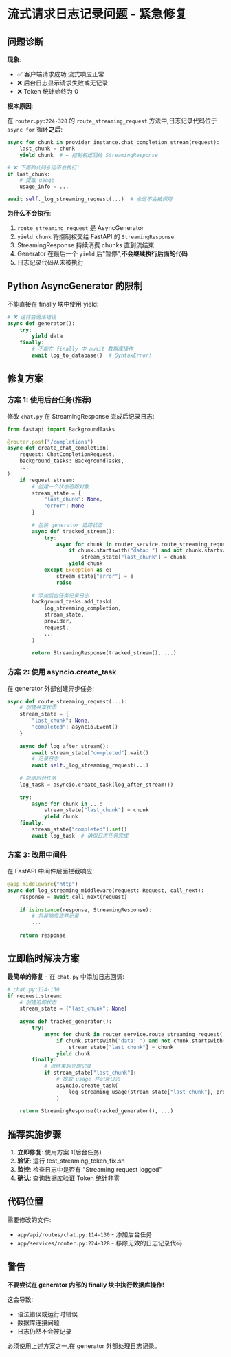 # 流式请求日志记录问题 - 紧急修复

## 问题诊断

**现象**:
- ✅ 客户端请求成功,流式响应正常
- ❌ 后台日志显示请求失败或无记录
- ❌ Token 统计始终为 0

**根本原因**:

在 `router.py:224-328` 的 `route_streaming_request` 方法中,日志记录代码位于 `async for` 循环**之后**:

```python
async for chunk in provider_instance.chat_completion_stream(request):
    last_chunk = chunk
    yield chunk  # ← 控制权返回给 StreamingResponse

# ❌ 下面的代码永远不会执行!
if last_chunk:
    # 提取 usage
    usage_info = ...

await self._log_streaming_request(...)  # 永远不会被调用
```

**为什么不会执行**:
1. `route_streaming_request` 是 AsyncGenerator
2. `yield chunk` 将控制权交给 FastAPI 的 `StreamingResponse`
3. StreamingResponse 持续消费 chunks 直到流结束
4. Generator 在最后一个 `yield` 后"暂停",**不会继续执行后面的代码**
5. 日志记录代码从未被执行

## Python AsyncGenerator 的限制

不能直接在 finally 块中使用 yield:

```python
# ❌ 这样会语法错误
async def generator():
    try:
        yield data
    finally:
        # 不能在 finally 中 await 数据库操作
        await log_to_database()  # SyntaxError!
```

## 修复方案

### 方案 1: 使用后台任务(推荐)

修改 `chat.py` 在 StreamingResponse 完成后记录日志:

```python
from fastapi import BackgroundTasks

@router.post("/completions")
async def create_chat_completion(
    request: ChatCompletionRequest,
    background_tasks: BackgroundTasks,
    ...
):
    if request.stream:
        # 创建一个状态追踪对象
        stream_state = {
            "last_chunk": None,
            "error": None
        }
        
        # 包装 generator 追踪状态
        async def tracked_stream():
            try:
                async for chunk in router_service.route_streaming_request(...):
                    if chunk.startswith("data: ") and not chunk.startswith("data: [DONE]"):
                        stream_state["last_chunk"] = chunk
                    yield chunk
            except Exception as e:
                stream_state["error"] = e
                raise
        
        # 添加后台任务记录日志
        background_tasks.add_task(
            log_streaming_completion,
            stream_state,
            provider,
            request,
            ...
        )
        
        return StreamingResponse(tracked_stream(), ...)
```

### 方案 2: 使用 asyncio.create_task

在 generator 外部创建异步任务:

```python
async def route_streaming_request(...):
    # 创建共享状态
    stream_state = {
        "last_chunk": None,
        "completed": asyncio.Event()
    }
    
    async def log_after_stream():
        await stream_state["completed"].wait()
        # 记录日志
        await self._log_streaming_request(...)
    
    # 启动后台任务
    log_task = asyncio.create_task(log_after_stream())
    
    try:
        async for chunk in ...:
            stream_state["last_chunk"] = chunk
            yield chunk
    finally:
        stream_state["completed"].set()
        await log_task  # 确保日志任务完成
```

### 方案 3: 改用中间件

在 FastAPI 中间件层面拦截响应:

```python
@app.middleware("http")
async def log_streaming_middleware(request: Request, call_next):
    response = await call_next(request)
    
    if isinstance(response, StreamingResponse):
        # 包装响应流并记录
        ...
    
    return response
```

## 立即临时解决方案

**最简单的修复** - 在 `chat.py` 中添加日志回调:

```python
# chat.py:114-130
if request.stream:
    # 创建追踪状态
    stream_state = {"last_chunk": None}
    
    async def tracked_generator():
        try:
            async for chunk in router_service.route_streaming_request(...):
                if chunk.startswith("data: ") and not chunk.startswith("data: [DONE]"):
                    stream_state["last_chunk"] = chunk
                yield chunk
        finally:
            # 流结束后立即记录
            if stream_state["last_chunk"]:
                # 提取 usage 并记录日志
                asyncio.create_task(
                    log_streaming_usage(stream_state["last_chunk"], provider, request)
                )
    
    return StreamingResponse(tracked_generator(), ...)
```

## 推荐实施步骤

1. **立即修复**: 使用方案 1(后台任务)
2. **验证**: 运行 test_streaming_token_fix.sh
3. **监控**: 检查日志中是否有 "Streaming request logged"
4. **确认**: 查询数据库验证 Token 统计非零

## 代码位置

需要修改的文件:
- `app/api/routes/chat.py:114-130` - 添加后台任务
- `app/services/router.py:224-328` - 移除无效的日志记录代码

## 警告

**不要尝试在 generator 内部的 finally 块中执行数据库操作!**

这会导致:
- 语法错误或运行时错误
- 数据库连接问题
- 日志仍然不会被记录

必须使用上述方案之一,在 generator 外部处理日志记录。